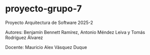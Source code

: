 # proyecto-grupo-7
Proyecto Arquitectura de Software 2025-2

Autores: Benjamín Bennett Ramírez, Antonio Méndez Leiva y Tomás Rodríguez Álvarez

Docente: Mauricio Alex Vásquez Duque
